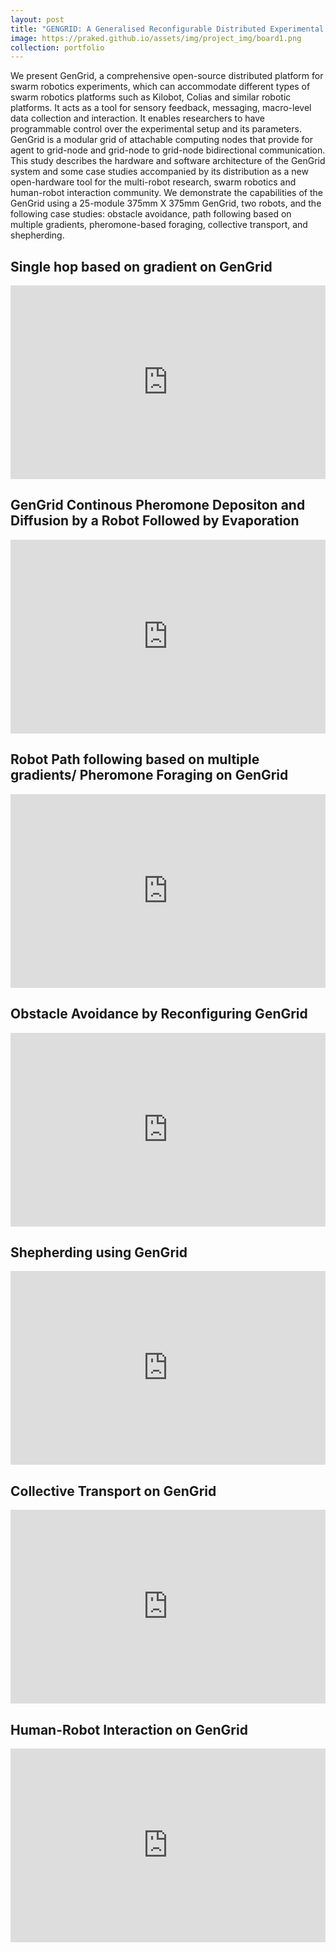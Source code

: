 ```yaml
---
layout: post
title: "GENGRID: A Generalised Reconfigurable Distributed Experimental Enviromental Grid For Swarm Robotics"
image: https://praked.github.io/assets/img/project_img/board1.png
collection: portfolio
---
```

We present GenGrid, a comprehensive open-source distributed platform for swarm robotics experiments, which can accommodate different types of swarm robotics platforms such as Kilobot, Colias and similar robotic platforms. It acts as a tool for sensory feedback, messaging, macro-level data collection and interaction. It enables researchers to have programmable control over the experimental setup and its parameters. GenGrid is a modular grid of attachable computing nodes that provide for agent to grid-node and grid-node to grid-node bidirectional communication. This study describes the hardware and software architecture of the GenGrid system and some case studies accompanied by its distribution as a new open-hardware tool for the multi-robot research, swarm robotics and human-robot interaction community. We demonstrate the capabilities of the GenGrid using a 25-module 375mm X 375mm GenGrid, two robots, and the following case studies: obstacle avoidance, path following based on multiple gradients, pheromone-based foraging, collective transport, and shepherding.

<h2 align="left">Single hop based on gradient on GenGrid</h2>
<iframe  width="100%" height="310" src="https://www.youtube.com/embed/GH-CUvlapvU" frameborder="0" allow="accelerometer; autoplay; clipboard-write; encrypted-media; gyroscope; picture-in-picture" allowfullscreen></iframe>

<h2 align="left">GenGrid Continous Pheromone Depositon and Diffusion by a Robot Followed by Evaporation</h2>
<iframe width="100%" height="310" src="https://www.youtube.com/embed/C7K-rOPs5fg" frameborder="0" allow="accelerometer; autoplay; encrypted-media; gyroscope; picture-in-picture" allowfullscreen></iframe>

<h2 align="left">Robot Path following based on multiple gradients/ Pheromone Foraging on GenGrid</h2>
<iframe width="100%" height="310" src="https://www.youtube.com/embed/_7BdSvJxI8k" frameborder="0" allow="accelerometer; autoplay; encrypted-media; gyroscope; picture-in-picture" allowfullscreen></iframe>

<h2 align="left">Obstacle Avoidance by Reconfiguring GenGrid</h2>
<iframe width="100%" height="310" src="https://www.youtube.com/embed/kL7V03YGpsI" frameborder="0" allow="accelerometer; autoplay; clipboard-write; encrypted-media; gyroscope; picture-in-picture" allowfullscreen></iframe>


<h2 align="left">Shepherding using GenGrid</h2>
<iframe width="100%" height="310" src="https://www.youtube.com/embed/O5GFQ_GLrqI" frameborder="0" allow="accelerometer; autoplay; clipboard-write; encrypted-media; gyroscope; picture-in-picture" allowfullscreen></iframe>

<h2 align="left">Collective Transport on GenGrid</h2>
<iframe width="100%" height="310" src="https://www.youtube.com/embed/AXbXXoVYd8w" frameborder="0" allow="accelerometer; autoplay; clipboard-write; encrypted-media; gyroscope; picture-in-picture" allowfullscreen></iframe>

<h2 align="left">Human-Robot Interaction on GenGrid</h2>
<iframe width="100%" height="310" src="https://www.youtube.com/embed/O_4zUNuNELA" frameborder="0" allow="accelerometer; autoplay; clipboard-write; encrypted-media; gyroscope; picture-in-picture" allowfullscreen></iframe>

